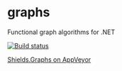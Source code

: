 # graphs
Functional graph algorithms for .NET

[![Build status](https://ci.appveyor.com/api/projects/status/bvfseuef68ln1t6g/branch/master?svg=true)](https://ci.appveyor.com/project/timothy-shields/graphs/branch/master)

[Shields.Graphs on AppVeyor](https://ci.appveyor.com/project/timothy-shields/graphs)
